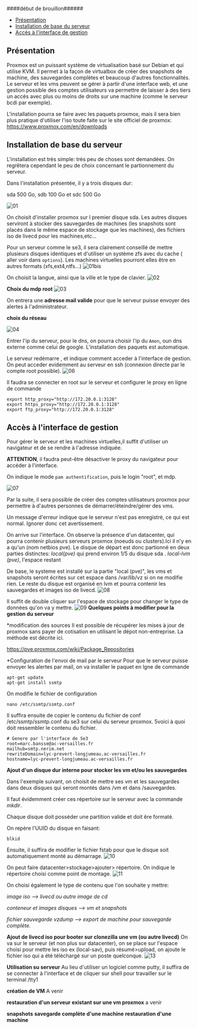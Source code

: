 ####début de brouillon######


* [Présentation](#présentation)
* [Installation de base du serveur](#installation-de-base-du-serveur)
* [Accès à l'interface de gestion](#accès-à-interface-de-gestion)

## Présentation

Proxmox est un puissant système de virtualisation basé sur Debian et qui utilise KVM. Il permet à la façon de virtualbox de créer des  snapshots de machine, des sauvegardes complètes et beaucoup d'autres fonctionnalités. 
Le serveur et les vms peuvent se gérer à partir d'une interface web, et une gestion possible des comptes utilisateurs va permettre de laisser à des tiers un accès avec plus ou moins de droits sur une machine (comme le serveur bcdi par exemple).  

L'installation pourra se faire avec les paquets proxmox, mais il sera bien plus pratique d'utiliser l'iso toute faite sur le site officiel de proxmox:
https://www.proxmox.com/en/downloads

## Installation de base du serveur

L'installation est très simple: très peu de choses sont demandées. On regrêtera cependant le peu de choix concernant le partionnement du serveur.

Dans l'installation présentée, il y a trois disques dur:

sda 500 Go, sdb 100 Go et sdc 500 Go

![01](images/01.png)

On choisit d'installer proxmox sur l premier disque sda.  Les autres disques serviront à stocker des sauvegardes de machines (les snapshots sont placés dans le même espace de stockage que les machines), des fichiers iso de livecd pour les machines,etc...

Pour un serveur comme le se3, il sera clairement conseillé de mettre plusieurs disques identiques et d'utiliser un système zfs avec du cache ( aller voir dans `options`). Les machines virtuelles pourront elles être en autres formats (xfs,ext4,ntfs...)
![01bis](images/01bis.png)

On choisit la langue, ainsi que la ville et le type de clavier.
![02](images/02.png)

**Choix du mdp root**
![03](images/03.png)

On entrera une **adresse mail valide** pour que le serveur puisse envoyer des alertes à l'administrateur.

**choix du réseau**

![04](images/04.png)

Entrer l'ip du serveur, pour le dns, on pourra choisir l'ip du `Amon`, oun dns externe comme celui de google.
L'installation des paquets est automatique.

Le serveur redémarre , et indique comment acceder à l'interface de gestion. On peut acceder evidemment au serveur en ssh (connexion directe par le compte root possible).
![06](images/06.png)

Il faudra se connecter en root sur le serveur et configurer le proxy en ligne de commande

```
export http_proxy="http://172.20.0.1:3128"
export https_proxy="http://172.20.0.1:3128"
export ftp_proxy="http://172.20.0.1:3128"
```
## Accès à l'interface de gestion

Pour gérer le serveur et les machines virtuelles,il suffit d'utiliser un navigateur et de se rendre à l'adresse indiquée. 


**ATTENTION**, il faudra peut-être désactiver le proxy du navigateur pour accéder à l'interface.

On indique le mode `pam authentification`, puis le login "root", et mdp.

![07](images/07.png)

Par la suite, il sera possible de créer des comptes utilisateurs proxmox pour permettre à d'autres personnes de démarrer/éteindre/gérer des vms.

Un message d'erreur indique que le serveur n'est pas enregistré, ce qui est normal. Ignorer donc cet avertissement.


On arrive sur l'interface. 
On observe la présence d'un datacenter, qui pourra contenir plusieurs serveurs proxmox (noeuds ou clusters).Ici il n'y en a qu'un (nom netbios pve).
Le disque de départ est donc partionné en deux parties distinctes:
*local(pve)* qui prend environ 1/5 du disque sda .
*local-lvm  (pve)*, l'espace restant 

De base, le systeme est installé sur la partie "local (pve)", les vms et snapshots seront écrites sur cet espace dans /var/lib/vz  si on ne modifie rien. 
Le reste du disque est organisé en lvm et pourra contenir les sauvegardes et images iso de livecd.
![08](images/08.png)

Il suffit de double cliquer sur l'espace de stockage pour changer le type de données qu'on va y mettre.
![09](images/09.png)
**Quelques points à modifier pour la gestion du serveur**

*modification des sources
Il est possible de récupérer les mises à jour de proxmox sans payer de cotisation en utilisant le dépot non-entreprise. La méthode est décrite ici.

https://pve.proxmox.com/wiki/Package_Repositories

*Configuration de l'envoi de mail par le serveur
Pour que le serveur puisse envoyer les alertes par mail, on va installer le paquet en lgne de commande
```
apt-get update
apt-get install ssmtp

```
On modifie le fichier de configuration
```
nano /etc/ssmtp/ssmtp.conf
```

Il suffira ensuite de copier le contenu du fichier de conf /etc/ssmtp/ssmtp.conf du se3 sur celui du serveur proxmox. 5voici à quoi doit ressembler le contenu du fichier.

```
# Genere par l'interface de Se3
root=marc.bansse@ac-versailles.fr
mailhub=smtp.nerim.net
rewriteDomain=lyc-prevert-longjumeau.ac-versailles.fr
hostname=lyc-prevert-longjumeau.ac-versailles.fr
```


**Ajout d'un disque dur interne pour stocker les vm et/ou  les sauvegardes**

Dans l'exemple suivant, on choisit de mettre ses vm et les sauvegardes dans deux disques qui seront montés dans /vm et dans /sauvegardes.

Il faut évidemment créer ces répertoire sur le serveur avec la commande *mkdir*.

Chaque disque doit posséder une partition valide et doit êre formaté. 

On repère l'UUID du disque en faisant:
```
blkid
```


Ensuite, il suffira de modifier le fichier fstab pour que le disque soit automatiquement monté au démarrage.
![10](images/10.png)

On peut faire datacenter>stockage>ajouter> répertoire. On indique le répertoire choisi comme point de montage.
![11](images/11.png)

On choisi également le type de contenu que l'on souhaite y mettre:

*image iso --> livecd ou autre image de cd*

*conteneur et images disques --> vm et snapshots*

*fichier sauvegarde vzdump --> export de machine pour sauvegarde complète.*



**Ajout de livecd iso pour booter sur clonezilla une vm (ou autre livecd)**
On va sur le serveur (et non plus sur datacenter), on se place sur l'espace choisi pour mettre les iso ex (local-sav), puis résumé>upload, on ajoute le fichier iso qui a été téléchargé sur un poste quelconque.
![13](images/13.png)

**Utilisation su serveur**
Au lieu d'utiliser un logiciel comme putty, il suffira de se connecter à l'interface et de cliquer sur shell pour travailler sur le terminal /tty1


**création de VM**
A venir

**restauration d'un serveur existant sur une vm proxmox**
a venir

**snapshots**
**savegarde complète d'une machine**
**restauration d'une machine**




